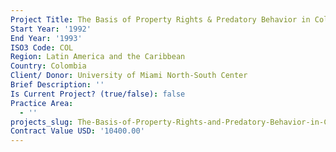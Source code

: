 ```yaml
---
Project Title: The Basis of Property Rights & Predatory Behavior in Colombia
Start Year: '1992'
End Year: '1993'
ISO3 Code: COL
Region: Latin America and the Caribbean
Country: Colombia
Client/ Donor: University of Miami North-South Center
Brief Description: ''
Is Current Project? (true/false): false
Practice Area:
  - ''
projects_slug: The-Basis-of-Property-Rights-and-Predatory-Behavior-in-Colombia
Contract Value USD: '10400.00'
---
```

